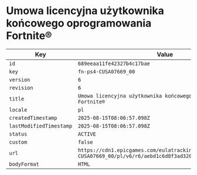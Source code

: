 # Umowa licencyjna użytkownika końcowego oprogramowania Fortnite®

| Key | Value |
| --- | ----- |
| `id` | `689eeaa11fe42327b4c17bae` |
| `key` | `fn-ps4-CUSA07669_00` |
| `version` | `6` |
| `revision` | `6` |
| `title` | `Umowa licencyjna użytkownika końcowego oprogramowania Fortnite®` |
| `locale` | `pl` |
| `createdTimestamp` | `2025-08-15T08:06:57.098Z` |
| `lastModifiedTimestamp` | `2025-08-15T08:06:57.098Z` |
| `status` | `ACTIVE` |
| `custom` | `false` |
| `url` | `https://cdn1.epicgames.com/eulatracking-download/fn-ps4-CUSA07669_00/pl/v6/r6/aebd1c6d8f3ad320105282f2ce8578e4.pdf` |
| `bodyFormat` | `HTML` |
